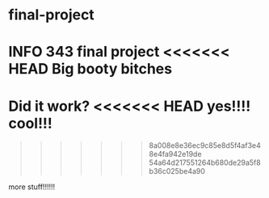 # final-project
INFO 343 final project
<<<<<<< HEAD
Big booty bitches
=======

Did it work?
<<<<<<< HEAD
yes!!!!
cool!!!
=======
>>>>>>> 8a008e8e36ec9c85e8d5f4af3e48e4fa942e19de
>>>>>>> 54a64d217551264b680de29a5f8b36c025be4a90


more stuff!!!!!!
